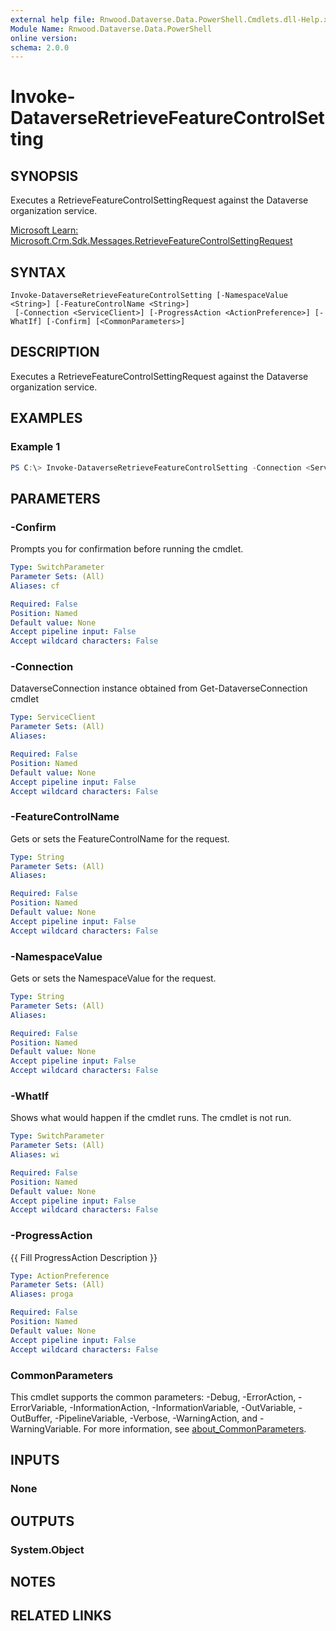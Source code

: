 ```yaml
---
external help file: Rnwood.Dataverse.Data.PowerShell.Cmdlets.dll-Help.xml
Module Name: Rnwood.Dataverse.Data.PowerShell
online version:
schema: 2.0.0
---
```


# Invoke-DataverseRetrieveFeatureControlSetting

## SYNOPSIS
Executes a RetrieveFeatureControlSettingRequest against the Dataverse organization service.

[Microsoft Learn: Microsoft.Crm.Sdk.Messages.RetrieveFeatureControlSettingRequest](https://learn.microsoft.com/dotnet/api/Microsoft.Crm.Sdk.Messages.RetrieveFeatureControlSettingRequest)

## SYNTAX

```
Invoke-DataverseRetrieveFeatureControlSetting [-NamespaceValue <String>] [-FeatureControlName <String>]
 [-Connection <ServiceClient>] [-ProgressAction <ActionPreference>] [-WhatIf] [-Confirm] [<CommonParameters>]
```

## DESCRIPTION
Executes a RetrieveFeatureControlSettingRequest against the Dataverse organization service.

## EXAMPLES

### Example 1
```powershell
PS C:\> Invoke-DataverseRetrieveFeatureControlSetting -Connection <ServiceClient> -NamespaceValue <String> -FeatureControlName <String>
```

## PARAMETERS

### -Confirm
Prompts you for confirmation before running the cmdlet.

```yaml
Type: SwitchParameter
Parameter Sets: (All)
Aliases: cf

Required: False
Position: Named
Default value: None
Accept pipeline input: False
Accept wildcard characters: False
```

### -Connection
DataverseConnection instance obtained from Get-DataverseConnection cmdlet

```yaml
Type: ServiceClient
Parameter Sets: (All)
Aliases:

Required: False
Position: Named
Default value: None
Accept pipeline input: False
Accept wildcard characters: False
```

### -FeatureControlName
Gets or sets the FeatureControlName for the request.

```yaml
Type: String
Parameter Sets: (All)
Aliases:

Required: False
Position: Named
Default value: None
Accept pipeline input: False
Accept wildcard characters: False
```

### -NamespaceValue
Gets or sets the NamespaceValue for the request.

```yaml
Type: String
Parameter Sets: (All)
Aliases:

Required: False
Position: Named
Default value: None
Accept pipeline input: False
Accept wildcard characters: False
```

### -WhatIf
Shows what would happen if the cmdlet runs. The cmdlet is not run.

```yaml
Type: SwitchParameter
Parameter Sets: (All)
Aliases: wi

Required: False
Position: Named
Default value: None
Accept pipeline input: False
Accept wildcard characters: False
```

### -ProgressAction
{{ Fill ProgressAction Description }}

```yaml
Type: ActionPreference
Parameter Sets: (All)
Aliases: proga

Required: False
Position: Named
Default value: None
Accept pipeline input: False
Accept wildcard characters: False
```

### CommonParameters
This cmdlet supports the common parameters: -Debug, -ErrorAction, -ErrorVariable, -InformationAction, -InformationVariable, -OutVariable, -OutBuffer, -PipelineVariable, -Verbose, -WarningAction, and -WarningVariable. For more information, see [about_CommonParameters](http://go.microsoft.com/fwlink/?LinkID=113216).

## INPUTS

### None
## OUTPUTS

### System.Object
## NOTES

## RELATED LINKS
